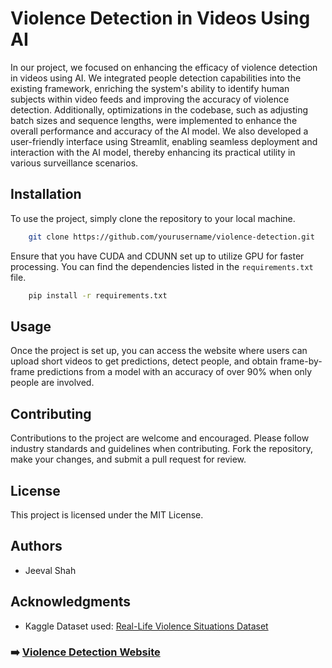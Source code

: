 # Violence Detection in Videos Using AI

In our project, we focused on enhancing the efficacy of violence detection in videos using AI. We integrated people detection capabilities into the existing framework, enriching the system's ability to identify human subjects within video feeds and improving the accuracy of violence detection. Additionally, optimizations in the codebase, such as adjusting batch sizes and sequence lengths, were implemented to enhance the overall performance and accuracy of the AI model. We also developed a user-friendly interface using Streamlit, enabling seamless deployment and interaction with the AI model, thereby enhancing its practical utility in various surveillance scenarios.

## Installation
To use the project, simply clone the repository to your local machine.
```bash    
    git clone https://github.com/yourusername/violence-detection.git
```
Ensure that you have CUDA and CDUNN set up to utilize GPU for faster processing. You can find the dependencies listed in the `requirements.txt` file.
```bash
    pip install -r requirements.txt
```
    
## Usage
Once the project is set up, you can access the website where users can upload short videos to get predictions, detect people, and obtain frame-by-frame predictions from a model with an accuracy of over 90% when only people are involved.

## Contributing
Contributions to the project are welcome and encouraged. Please follow industry standards and guidelines when contributing. Fork the repository, make your changes, and submit a pull request for review.

## License
This project is licensed under the MIT License.

## Authors
- Jeeval Shah

## Acknowledgments
- Kaggle Dataset used: [Real-Life Violence Situations Dataset](https://www.kaggle.com/datasets/mohamedmustafa/real-life-violence-situations-dataset)

### ➡️ [Violence Detection Website](https://www.yourwebsite.com)
